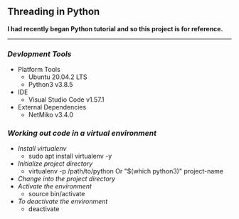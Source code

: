 ## Threading in Python

**I had recently began Python tutorial and so this project is for reference.**

---
### _Devlopment Tools_
- Platform Tools
    - Ubuntu 20.04.2 LTS
    - Python3 v3.8.5
- IDE
    - Visual Studio Code v1.57.1
- External Dependencies
    - NetMiko v3.4.0

### _Working out code in a virtual environment_
- *Install virtualenv*
    - sudo apt install virtualenv -y
- *Initialize project directory*
    - virtualenv -p /path/to/python Or "$(which python3)" project-name
- *Change into the project directory*
- *Activate the environment*
    - source bin/activate
- *To deactivate the environment*
    - deactivate